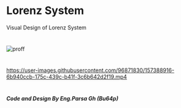 # Lorenz System

Visual Design of Lorenz System

#
![proff](https://user-images.githubusercontent.com/96871830/157388353-516ee611-c35e-44da-80f4-04be48b90f6a.png)

#
https://user-images.githubusercontent.com/96871830/157388916-6b940ccb-175c-439c-b41f-3c6b642d2f19.mp4


#
<b><i>Code and Design By Eng.Parsa Gh (Bu64p)</b></i>
